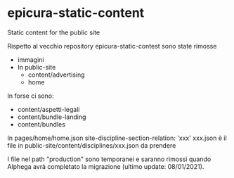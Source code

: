 # epicura-static-content

Static content for the public site

Rispetto al vecchio repository epicura-static-contest sono state rimosse

- immagini
- In public-site
  - content/advertising
  - home

In forse ci sono:

- content/aspetti-legali
- content/bundle-landing
- content/bundles

In pages/home/home.json
site-discipline-section-relation: 'xxx' xxx.json è il file in public-site/content/disciplines/xxx.json da prendere

I file nel path "production" sono temporanei e saranno rimossi quando Alphega avrà completato la migrazione (ultimo update: 08/01/2021).

